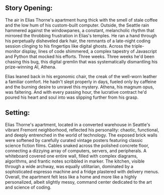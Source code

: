 ## Story Opening:

The air in Elias Thorne's apartment hung thick with the smell of stale coffee and the low hum of his custom-built computer. Outside, the Seattle rain hammered against the windowpanes, a constant, melancholic rhythm that mirrored the throbbing frustration in Elias's temples. He ran a hand through his perpetually disheveled dark hair, the remnants of a late-night coding session clinging to his fingertips like digital ghosts. Across the triple-monitor display, lines of code shimmered, a complex tapestry of Javascript and Python that mocked his efforts. Three weeks. Three weeks he'd been chasing this bug, this digital gremlin that was systematically dismantling his prize-winning AI, Athena.

Elias leaned back in his ergonomic chair, the creak of the well-worn leather a familiar comfort. He hadn't slept properly in days, fueled only by caffeine and the burning desire to unravel this mystery. Athena, his magnum opus, was faltering. And with every passing hour, the lucrative contract he'd poured his heart and soul into was slipping further from his grasp.

## Setting:

Elias Thorne's apartment, located in a converted warehouse in Seattle's vibrant Fremont neighborhood, reflected his personality: chaotic, functional, and deeply entrenched in the world of technology. The exposed brick walls were softened by carefully curated vintage posters featuring classic science fiction films. Cables snaked across the polished concrete floor, connecting a dizzying array of computers, servers, and peripherals. A whiteboard covered one entire wall, filled with complex diagrams, algorithms, and frantic notes scribbled in marker. The kitchen, visible through a wide archway, was equally utilitarian, dominated by a sophisticated espresso machine and a fridge plastered with delivery menus. Overall, the apartment felt less like a home and more like a highly personalized, albeit slightly messy, command center dedicated to the art and science of coding.

